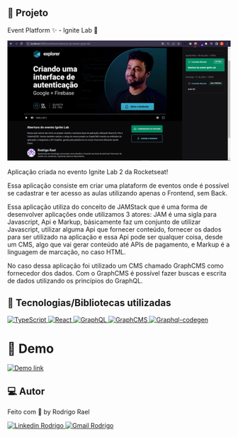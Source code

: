 ## :page_with_curl: Projeto

Event Platform ✨ - Ignite Lab 🧪

![Ignite Lab Image](https://github.com/Rodrigo001-dev/event-platform/blob/main/.github/ignite-lab.png)

Aplicação criada no evento Ignite Lab 2 da Rocketseat!


Essa aplicação consiste em criar uma plataform de eventos onde é possível se cadastrar e ter acesso as aulas utilizando apenas o Frontend, sem Back.

Essa aplicação utiliza do conceito de JAMStack que é uma forma de desenvolver aplicações onde utilizamos 3 atores: JAM é uma sigla para Javascript, Api e Markup, básicamente faz um conjunto de utilizar Javascript, utilizar alguma Api que fornecer conteúdo, fornecer os dados para ser utilizado na aplicação e essa Api pode ser qualquer coisa, desde um CMS, algo que vai gerar conteúdo até APIs de pagamento, e Markup é a linguagem de marcação, no caso HTML.

No caso dessa aplicação foi utilizado um CMS chamado GraphCMS como fornecedor dos dados. Com o GraphCMS é possível fazer buscas e escrita de dados utilizando os  princípios do GraphQL.


## 🚀 Tecnologias/Bibliotecas utilizadas

<a href="https://www.typescriptlang.org/" target="_blank"> <img src="https://img.shields.io/badge/-TypeScript-3178C6?style=flat-square&logo=TypeScript&logoColor=white" alt="TypeScript"> </a>
<a href="https://pt-br.reactjs.org/" target="_blank"> <img src="https://img.shields.io/badge/-ReactJS-61DAFB?style=flat-square&logo=React&logoColor=white" alt="React"> </a>
<a href="https://graphql.org/" target="_blank"> <img src="https://img.shields.io/badge/-GraphQL-e10098?style=flat-square&logo=Graphql&logoColor=white" alt="GraphQL"> </a>
<a href="https://graphcms.com/" target="_blank"> <img src="https://img.shields.io/badge/-GraphCMS-090E24?style=flat-square&logo=GraphCMS&logoColor=white" alt="GraphCMS"> </a>
<a href="https://www.graphql-code-generator.com/" target="_blank"> <img src="https://img.shields.io/badge/-GraphqlCodegen-EE1CD9?style=flat-square&logo=graphqlcodegen&logoColor=white" alt="Graphql-codegen"> </a>

# :eyes: Demo

[![Demo link](https://vercel.com/button)](https://event-platform-ignite-three.vercel.app/)

## 💻 Autor

Feito com 💜 by Rodrigo Rael

<a href="https://www.linkedin.com/in/rodrigo-rael-a7a4b51a9/" target="_blank"> <img src="https://img.shields.io/badge/-RodrigoRael-blue?style=flat-square&logo=Linkedin&logoColor=white&link=https" alt="Linkedin Rodrigo"> </a>
<a href="https://img.shields.io/badge/-rodrigorael53@gmail.com-c14438?style=flat-square&logo=Gmail&logoColor=white&link=mailto:rodrigorael53@gmail.com" target="_blank"> <img src="https://img.shields.io/badge/-rodrigorael53@gmail.com-c14438?style=flat-square&logo=Gmail&logoColor=white&link=mailto:rodrigorael53@gmail.com" alt="Gmail Rodrigo"> </a>

